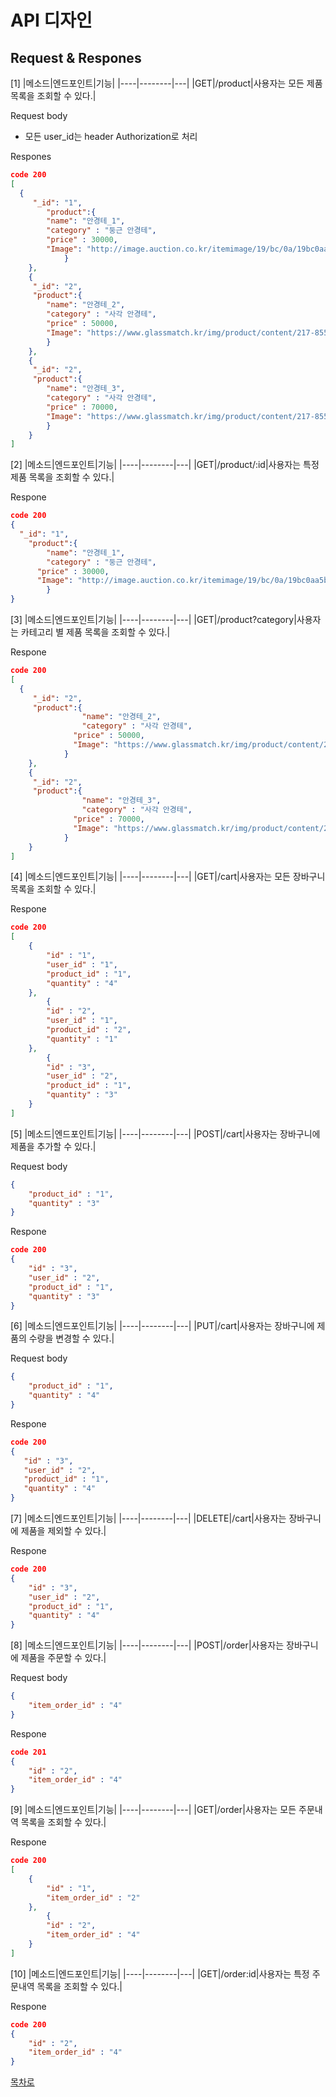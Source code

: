 # API 디자인

## Request & Respones

[1]
|메소드|엔드포인트|기능|
|----|--------|---|
|GET|/product|사용자는 모든 제품 목록을 조회할 수 있다.|

Request body

- 모든 user_id는 header Authorization로 처리

Respones

```json
code 200
[
  {
     "_id": "1",
		"product":{
		"name": "안경테_1",
		"category" : "둥근 안경테",
		"price" : 30000,
		"Image": "http://image.auction.co.kr/itemimage/19/bc/0a/19bc0aa5b6.jpg"
			}
	},
	{
     "_id": "2",
     "product":{
		"name": "안경테_2",
		"category" : "사각 안경테",
		"price" : 50000,
		"Image": "https://www.glassmatch.kr/img/product/content/217-855.jpg"
		}
	},
	{
     "_id": "2",
     "product":{
		"name": "안경테_3",
		"category" : "사각 안경테",
		"price" : 70000,
		"Image": "https://www.glassmatch.kr/img/product/content/217-855.jpg"
		}
	}
]
```

[2]
|메소드|엔드포인트|기능|
|----|--------|---|
|GET|/product/:id|사용자는 특정 제품 목록을 조회할 수 있다.|

Respone

```json
code 200
{
  "_id": "1",
	"product":{
		"name": "안경테_1",
		"category" : "둥근 안경테",
	  "price" : 30000,
	  "Image": "http://image.auction.co.kr/itemimage/19/bc/0a/19bc0aa5b6.jpg"
		}
}
```

[3]
|메소드|엔드포인트|기능|
|----|--------|---|
|GET|/product?category|사용자는 카테고리 별  제품 목록을 조회할 수 있다.|

Respone

```json
code 200
[
  {
     "_id": "2",
     "product":{
				"name": "안경테_2",
				"category" : "사각 안경테",
			  "price" : 50000,
			  "Image": "https://www.glassmatch.kr/img/product/content/217-855.jpg"
			}
	},
	{
     "_id": "2",
     "product":{
				"name": "안경테_3",
				"category" : "사각 안경테",
			  "price" : 70000,
			  "Image": "https://www.glassmatch.kr/img/product/content/217-855.jpg"
			}
	}
]
```

[4]
|메소드|엔드포인트|기능|
|----|--------|---|
|GET|/cart|사용자는 모든 장바구니 목록을 조회할 수 있다.|

Respone

```json
code 200
[
    {
        "id" : "1",
        "user_id" : "1",
        "product_id" : "1",
        "quantity" : "4"
    },
		{
        "id" : "2",
        "user_id" : "1",
        "product_id" : "2",
        "quantity" : "1"
    },
		{
        "id" : "3",
        "user_id" : "2",
        "product_id" : "1",
        "quantity" : "3"
    }
]
```

[5]
|메소드|엔드포인트|기능|
|----|--------|---|
|POST|/cart|사용자는 장바구니에 제품을 추가할 수 있다.|

Request body

```json
{
	"product_id" : "1",
	"quantity" : "3"
}
```

Respone

```json
code 200
{
    "id" : "3",
    "user_id" : "2",
    "product_id" : "1",
    "quantity" : "3"
}
```

[6]
|메소드|엔드포인트|기능|
|----|--------|---|
|PUT|/cart|사용자는 장바구니에 제품의 수량을 변경할 수 있다.|

Request body

```json
{
	"product_id" : "1",
	"quantity" : "4"
}
```

Respone

```json
code 200
{
   "id" : "3",
   "user_id" : "2",
   "product_id" : "1",
   "quantity" : "4"
}
```

[7]
|메소드|엔드포인트|기능|
|----|--------|---|
|DELETE|/cart|사용자는 장바구니에 제품을 제외할 수 있다.|

Respone

```json
code 200
{
    "id" : "3",
    "user_id" : "2",
    "product_id" : "1",
    "quantity" : "4"
}
```

[8]
|메소드|엔드포인트|기능|
|----|--------|---|
|POST|/order|사용자는 장바구니에 제품을 주문할 수 있다.|

Request body

```json
{
	"item_order_id" : "4"
}
```

Respone

```json
code 201
{
    "id" : "2",
    "item_order_id" : "4"
}
```

[9]
|메소드|엔드포인트|기능|
|----|--------|---|
|GET|/order|사용자는 모든 주문내역 목록을 조회할 수 있다.|

Respone

```json
code 200
[
    {
        "id" : "1",
        "item_order_id" : "2"
    },
		{
        "id" : "2",
        "item_order_id" : "4"
    }
]
```

[10]
|메소드|엔드포인트|기능|
|----|--------|---|
|GET|/order:id|사용자는 특정 주문내역 목록을 조회할 수 있다.|

Respone

```json
code 200
{
    "id" : "2",
    "item_order_id" : "4"
}
```

[목차로](https://www.notion.so/Project-01-WAS-90370889e22f48acba4168c86d6bd901)
